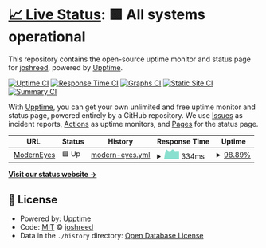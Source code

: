 # [📈 Live Status](https://joshreed.github.io/uptime): <!--live status--> **🟩 All systems operational**

This repository contains the open-source uptime monitor and status page for [joshreed](https://joshreed.github.io/uptime), powered by [Upptime](https://github.com/upptime/upptime).

[![Uptime CI](https://github.com/joshreed/uptime/workflows/Uptime%20CI/badge.svg)](https://github.com/joshreed/uptime/actions?query=workflow%3A%22Uptime+CI%22)
[![Response Time CI](https://github.com/joshreed/uptime/workflows/Response%20Time%20CI/badge.svg)](https://github.com/joshreed/uptime/actions?query=workflow%3A%22Response+Time+CI%22)
[![Graphs CI](https://github.com/joshreed/uptime/workflows/Graphs%20CI/badge.svg)](https://github.com/joshreed/uptime/actions?query=workflow%3A%22Graphs+CI%22)
[![Static Site CI](https://github.com/joshreed/uptime/workflows/Static%20Site%20CI/badge.svg)](https://github.com/joshreed/uptime/actions?query=workflow%3A%22Static+Site+CI%22)
[![Summary CI](https://github.com/joshreed/uptime/workflows/Summary%20CI/badge.svg)](https://github.com/joshreed/uptime/actions?query=workflow%3A%22Summary+CI%22)

With [Upptime](https://upptime.js.org), you can get your own unlimited and free uptime monitor and status page, powered entirely by a GitHub repository. We use [Issues](https://github.com/joshreed/uptime/issues) as incident reports, [Actions](https://github.com/joshreed/uptime/actions) as uptime monitors, and [Pages](https://joshreed.github.io/uptime) for the status page.

<!--start: status pages-->
<!-- This summary is generated by Upptime (https://github.com/upptime/upptime) -->
<!-- Do not edit this manually, your changes will be overwritten -->
<!-- prettier-ignore -->
| URL | Status | History | Response Time | Uptime |
| --- | ------ | ------- | ------------- | ------ |
| <img alt="" src="https://favicons.githubusercontent.com/www.moderneyesomaha.com" height="13"> [ModernEyes](https://www.moderneyesomaha.com/status) | 🟩 Up | [modern-eyes.yml](https://github.com/joshreed/uptime/commits/HEAD/history/modern-eyes.yml) | <details><summary><img alt="Response time graph" src="./graphs/modern-eyes/response-time-week.png" height="20"> 334ms</summary><br><a href="https://joshreed.github.io/uptime/history/modern-eyes"><img alt="Response time 358" src="https://img.shields.io/endpoint?url=https%3A%2F%2Fraw.githubusercontent.com%2Fjoshreed%2Fuptime%2FHEAD%2Fapi%2Fmodern-eyes%2Fresponse-time.json"></a><br><a href="https://joshreed.github.io/uptime/history/modern-eyes"><img alt="24-hour response time 333" src="https://img.shields.io/endpoint?url=https%3A%2F%2Fraw.githubusercontent.com%2Fjoshreed%2Fuptime%2FHEAD%2Fapi%2Fmodern-eyes%2Fresponse-time-day.json"></a><br><a href="https://joshreed.github.io/uptime/history/modern-eyes"><img alt="7-day response time 334" src="https://img.shields.io/endpoint?url=https%3A%2F%2Fraw.githubusercontent.com%2Fjoshreed%2Fuptime%2FHEAD%2Fapi%2Fmodern-eyes%2Fresponse-time-week.json"></a><br><a href="https://joshreed.github.io/uptime/history/modern-eyes"><img alt="30-day response time 329" src="https://img.shields.io/endpoint?url=https%3A%2F%2Fraw.githubusercontent.com%2Fjoshreed%2Fuptime%2FHEAD%2Fapi%2Fmodern-eyes%2Fresponse-time-month.json"></a><br><a href="https://joshreed.github.io/uptime/history/modern-eyes"><img alt="1-year response time 358" src="https://img.shields.io/endpoint?url=https%3A%2F%2Fraw.githubusercontent.com%2Fjoshreed%2Fuptime%2FHEAD%2Fapi%2Fmodern-eyes%2Fresponse-time-year.json"></a></details> | <details><summary><a href="https://joshreed.github.io/uptime/history/modern-eyes">98.89%</a></summary><a href="https://joshreed.github.io/uptime/history/modern-eyes"><img alt="All-time uptime 99.28%" src="https://img.shields.io/endpoint?url=https%3A%2F%2Fraw.githubusercontent.com%2Fjoshreed%2Fuptime%2FHEAD%2Fapi%2Fmodern-eyes%2Fuptime.json"></a><br><a href="https://joshreed.github.io/uptime/history/modern-eyes"><img alt="24-hour uptime 92.25%" src="https://img.shields.io/endpoint?url=https%3A%2F%2Fraw.githubusercontent.com%2Fjoshreed%2Fuptime%2FHEAD%2Fapi%2Fmodern-eyes%2Fuptime-day.json"></a><br><a href="https://joshreed.github.io/uptime/history/modern-eyes"><img alt="7-day uptime 98.89%" src="https://img.shields.io/endpoint?url=https%3A%2F%2Fraw.githubusercontent.com%2Fjoshreed%2Fuptime%2FHEAD%2Fapi%2Fmodern-eyes%2Fuptime-week.json"></a><br><a href="https://joshreed.github.io/uptime/history/modern-eyes"><img alt="30-day uptime 99.75%" src="https://img.shields.io/endpoint?url=https%3A%2F%2Fraw.githubusercontent.com%2Fjoshreed%2Fuptime%2FHEAD%2Fapi%2Fmodern-eyes%2Fuptime-month.json"></a><br><a href="https://joshreed.github.io/uptime/history/modern-eyes"><img alt="1-year uptime 99.28%" src="https://img.shields.io/endpoint?url=https%3A%2F%2Fraw.githubusercontent.com%2Fjoshreed%2Fuptime%2FHEAD%2Fapi%2Fmodern-eyes%2Fuptime-year.json"></a></details>

<!--end: status pages-->

[**Visit our status website →**](https://joshreed.github.io/uptime)

## 📄 License

- Powered by: [Upptime](https://github.com/upptime/upptime)
- Code: [MIT](./LICENSE) © [joshreed](https://joshreed.github.io/uptime)
- Data in the `./history` directory: [Open Database License](https://opendatacommons.org/licenses/odbl/1-0/)
